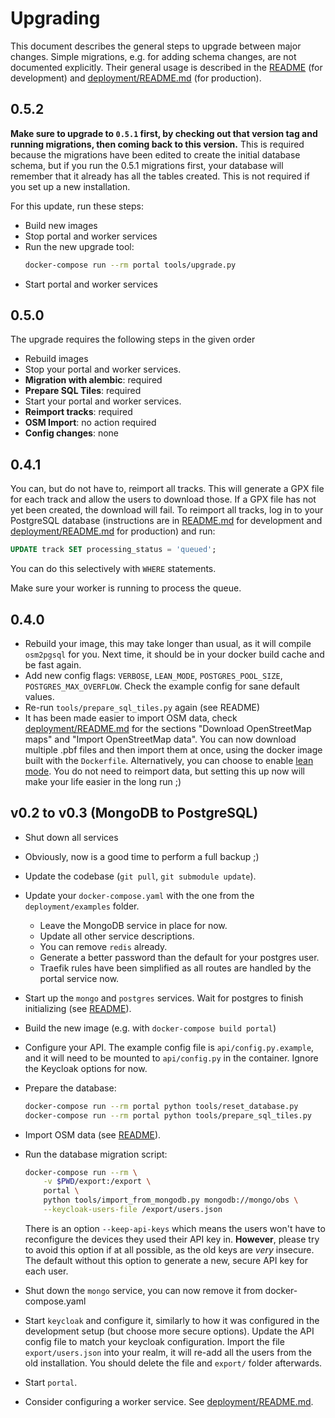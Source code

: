 # Upgrading

This document describes the general steps to upgrade between major changes.
Simple migrations, e.g. for adding schema changes, are not documented
explicitly. Their general usage is described in the [README](./README.md) (for
development) and [deployment/README.md](deployment/README.md) (for production).

## 0.5.2

**Make sure to upgrade to `0.5.1` first, by checking out that version tag and
running migrations, then coming back to this version.** This is required
because the migrations have been edited to create the initial database schema,
but if you run the 0.5.1 migrations first, your database will remember that it
already has all the tables created. This is not required if you set up a new
installation.

For this update, run these steps:

- Build new images
- Stop portal and worker services
- Run the new upgrade tool:
  ```bash
  docker-compose run --rm portal tools/upgrade.py
  ```
- Start portal and worker services

## 0.5.0

The upgrade requires the following steps in the given order

- Rebuild images
- Stop your portal and worker services.
- **Migration with alembic**: required 
- **Prepare SQL Tiles**: required 
- Start your portal and worker services.
- **Reimport tracks**: required 
- **OSM Import**: no action required
- **Config changes**: none

## 0.4.1

You can, but do not have to, reimport all tracks. This will generate a GPX file
for each track and allow the users to download those. If a GPX file has not yet
been created, the download will fail. To reimport all tracks, log in to your
PostgreSQL database (instructions are in [README.md](./README.md) for
development and [deployment/README.md](./deployment/README.md) for production)
and run:

```sql
UPDATE track SET processing_status = 'queued';
```

You can do this selectively with `WHERE` statements.

Make sure your worker is running to process the queue.

## 0.4.0

* Rebuild your image, this may take longer than usual, as it will compile
  `osm2pgsql` for you. Next time, it should be in your docker build cache and
  be fast again.
* Add new config flags: `VERBOSE`, `LEAN_MODE`, `POSTGRES_POOL_SIZE`,
  `POSTGRES_MAX_OVERFLOW`. Check the example config for sane default values.
* Re-run `tools/prepare_sql_tiles.py` again (see README)
* It has been made easier to import OSM data, check
  [deployment/README.md](deployment/README.md) for the sections "Download
  OpenStreetMap maps" and "Import OpenStreetMap data". You can now download
  multiple .pbf files and then import them at once, using the docker image
  built with the `Dockerfile`. Alternatively, you can choose to enable [lean
  mode](docs/lean-mode.md). You do not need to reimport data, but setting this
  up now will make your life easier in the long run ;)

## v0.2 to v0.3 (MongoDB to PostgreSQL)

* Shut down all services
* Obviously, now is a good time to perform a full backup ;)
* Update the codebase (`git pull`, `git submodule update`).
* Update your ``docker-compose.yaml`` with the one from the ``deployment/examples`` 
  folder.
  * Leave the MongoDB service in place for now.
  * Update all other service descriptions. 
  * You can remove `redis` already. 
  * Generate a better password than the default for your
    postgres user.
  * Traefik rules have been simplified as all routes are handled
    by the portal service now.
* Start up the `mongo` and `postgres` services. Wait for postgres to finish
  initializing (see [README](README.md)).
* Build the new image (e.g. with `docker-compose build portal`)
* Configure your API. The example config file is `api/config.py.example`, and
  it will need to be mounted to `api/config.py` in the container. Ignore the
  Keycloak options for now.
* Prepare the database: 
  
    ```bash
    docker-compose run --rm portal python tools/reset_database.py
    docker-compose run --rm portal python tools/prepare_sql_tiles.py
    ```
* Import OSM data (see [README](README.md)).
* Run the database migration script: 
    
    ```bash
    docker-compose run --rm \
        -v $PWD/export:/export \
        portal \
        python tools/import_from_mongodb.py mongodb://mongo/obs \
        --keycloak-users-file /export/users.json
    ```
  There is an option `--keep-api-keys` which means the users won't have to
  reconfigure the devices they used their API key in. **However**, please try
  to avoid this option if at all possible, as the old keys are *very* insecure.
  The default without this option to generate a new, secure API key for each
  user.
* Shut down the `mongo` service, you can now remove it from docker-compose.yaml
* Start `keycloak` and configure it, similarly to how it was configured in the
  development setup (but choose more secure options). Update the API config
  file to match your keycloak configuration. Import the file
  `export/users.json` into your realm, it will re-add all the users from the
  old installation. You should delete the file and `export/` folder afterwards.
* Start `portal`.
* Consider configuring a worker service. See [deployment/README.md](deployment/README.md).

